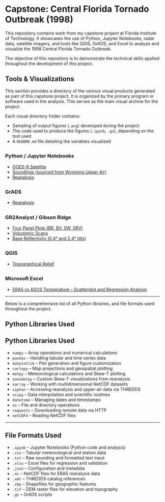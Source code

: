 # Capstone: Central Florida Tornado Outbreak (1998)

This repository contains work from my capstone project at Florida Institute of Technology. It showcases the use of Python, Jupyter Notebooks, radar data, satellite imagery, and tools like QGIS, GrADS, and Excel to analyze and visualize the 1998 Central Florida Tornado Outbreak.

The objective of this repository is to demonstrate the technical skills applied throughout the development of this project.

## Tools & Visualizations

This section provides a directory of the various visual products generated as part of this capstone project. It is organized by the primary program or software used in the analysis. This serves as the main visual archive for the project.

Each visual directory folder contains:

- Sampling of output figures (`.png`) developed during the project  
- The code used to produce the figures (`.ipynb`, `.gs`), depending on the tool used  
- A `README.md` file detailing the variables visualized  

##

### Python / Jupyter Notebooks

- [GOES-8 Satellite](graphics/satellite/README.md)
- [Soundings (sourced from Wyoming Upper Air)](graphics/soundings/README.md)
- [Reanalysis](graphics/reanalysis/README.md)

##

### GrADS
- [Reanalysis](graphics/grads_reanalysis/README.md)

##

### GR2Analyst / Gibson Ridge
- [Four Panel Plots (BR, BV, SW, SRV)](graphics/gr_analyst/4_panel/README.md)
- [Volumetric Scans](graphics/gr_analyst/volumetric/README.md)
- [Base Reflectivity (0.4° and 2.4° tilts)](graphics/gr_analyst/BR/README.md)

##

### QGIS
- [Topographical Relief](graphics/topographical/README.md)

##

### Microsoft Excel
- [ERA5 vs ASOS Temperature – Scatterplot and Regression Analysis](graphics/regression_analysis/README.MD)

---

Below is a comprehensive list of all Python libraries, and file formats used throughout the project.

## Python Libraries Used

## Python Libraries Used

- `numpy` – Array operations and numerical calculations  
- `pandas` – Handling tabular and time series data  
- `matplotlib` – Plot generation and figure customization  
- `cartopy` – Map projections and geospatial plotting  
- `metpy` – Meteorological calculations and Skew-T plotting  
- `sounderpy` – Custom Skew-T visualizations from reanalysis  
- `xarray` – Working with multidimensional NetCDF datasets  
- `siphon` – Accessing reanalysis and upper-air data via THREDDS  
- `scipy` – Data interpolation and scientific routines  
- `datetime` – Managing dates and timestamps  
- `os` – File and directory operations  
- `requests` – Downloading remote data via HTTP  
- `netCDF4` – Reading NetCDF files  

---

## File Formats Used

- `.ipynb` – Jupyter Notebooks (Python code and analysis)  
- `.csv` – Tabular meteorological and station data  
- `.txt` – Raw sounding and formatted text input  
- `.xlsx` – Excel files for regression and validation  
- `.json` – Configuration and metadata  
- `.nc` – NetCDF files for ERA5 reanalysis data  
- `.xml` – THREDDS catalog references  
- `.shp` – Shapefiles for geographic features  
- `.tif` – DEM raster files for elevation and topography  
- `.gs` – GrADS scripts

